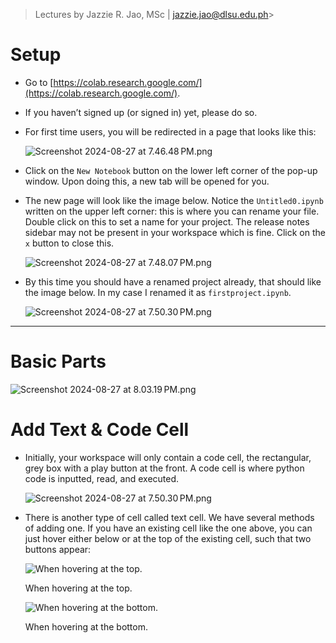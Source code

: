 
> Lectures by Jazzie R. Jao, MSc | jazzie.jao@dlsu.edu.ph> 

# Setup

- Go to [https://colab.research.google.com/](https://colab.research.google.com/).
- If you haven’t signed up (or signed in) yet, please do so.
- For first time users, you will be redirected in a page that looks like this:
    
    ![Screenshot 2024-08-27 at 7.46.48 PM.png](Screenshot_2024-08-27_at_7.46.48_PM.png)
    
- Click on the `New Notebook` button on the lower left corner of the pop-up window. Upon doing this, a new tab will be opened for you.
- The new page will look like the image below. Notice the `Untitled0.ipynb` written on the upper left corner: this is where you can rename your file. Double click on this to set a name for your project. The release notes sidebar may not be present in your workspace which is fine. Click on the `x` button to close this.
    
    ![Screenshot 2024-08-27 at 7.48.07 PM.png](Screenshot_2024-08-27_at_7.48.07_PM.png)
    
- By this time you should have a renamed project already, that should like the image below. In my case I renamed it as `firstproject.ipynb`.
    
    ![Screenshot 2024-08-27 at 7.50.30 PM.png](Screenshot_2024-08-27_at_7.50.30_PM.png)
    

---

# Basic Parts

![Screenshot 2024-08-27 at 8.03.19 PM.png](Screenshot_2024-08-27_at_8.03.19_PM.png)

# Add Text & Code Cell

- Initially, your workspace will only contain a code cell, the rectangular, grey box with a play button at the front. A code cell is where python code is inputted, read, and executed.
    
    ![Screenshot 2024-08-27 at 7.50.30 PM.png](Screenshot_2024-08-27_at_7.50.30_PM.png)
    
- There is another type of cell called text cell. We have several methods of adding one. If you have an existing cell like the one above, you can just hover either below or at the top of the existing cell, such that two buttons appear:
    
    ![When hovering at the top.](Screenshot_2024-08-27_at_8.11.20_PM.png)
    
    When hovering at the top.
    
    ![When hovering at the bottom.](Screenshot_2024-08-27_at_8.11.30_PM.png)
    
    When hovering at the bottom.
    

#